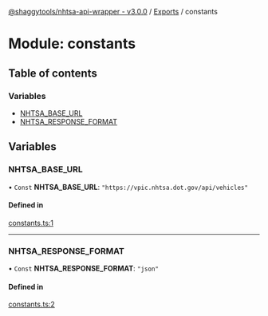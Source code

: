 [@shaggytools/nhtsa-api-wrapper - v3.0.0](../index.md) / [Exports](../modules.md) / constants

# Module: constants

## Table of contents

### Variables

- [NHTSA\_BASE\_URL](constants.md#nhtsa_base_url)
- [NHTSA\_RESPONSE\_FORMAT](constants.md#nhtsa_response_format)

## Variables

### NHTSA\_BASE\_URL

• `Const` **NHTSA\_BASE\_URL**: ``"https://vpic.nhtsa.dot.gov/api/vehicles"``

#### Defined in

[constants.ts:1](https://github.com/ShaggyTech/nhtsa-api-wrapper/blob/a4e673e/packages/lib/src/constants.ts#L1)

___

### NHTSA\_RESPONSE\_FORMAT

• `Const` **NHTSA\_RESPONSE\_FORMAT**: ``"json"``

#### Defined in

[constants.ts:2](https://github.com/ShaggyTech/nhtsa-api-wrapper/blob/a4e673e/packages/lib/src/constants.ts#L2)

